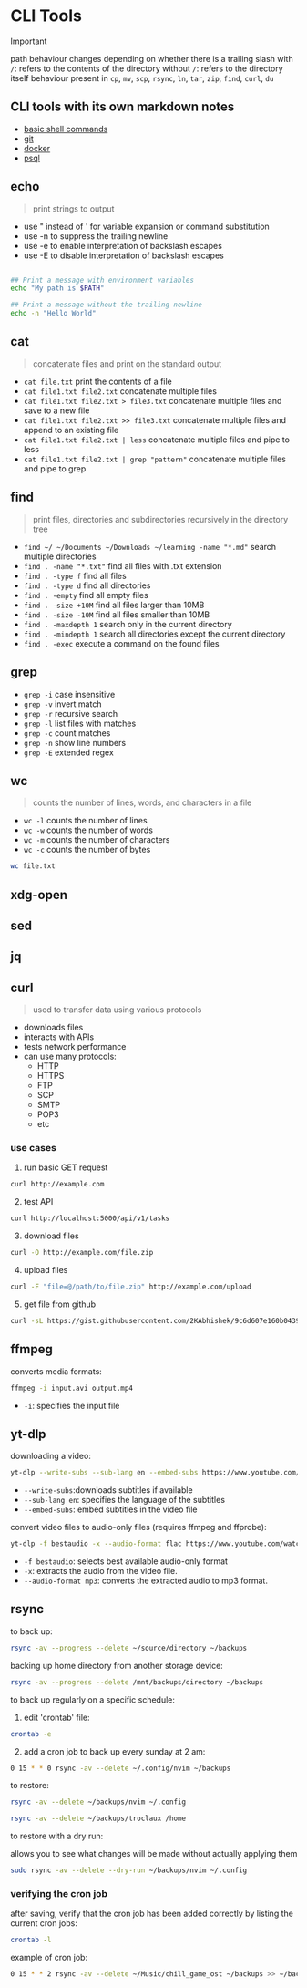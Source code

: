 
# CLI Tools

> [!IMPORTANT]
> path behaviour changes depending on whether there is a trailing slash
> with `/`: refers to the contents of the directory
> without `/`: refers to the directory itself
> behaviour present in `cp`, `mv`, `scp`, `rsync`, `ln`, `tar`, `zip`, `find`, `curl`, `du`

## CLI tools with its own markdown notes

- [basic shell commands](./shell.md)
- [git](./git.md)
- [docker](./docker.md)
- [psql](./postgresql.md)

## echo

> print strings to output

- use " instead of ' for variable expansion or command substitution
- use -n to suppress the trailing newline
- use -e to enable interpretation of backslash escapes
- use -E to disable interpretation of backslash escapes

```bash

## Print a message with environment variables
echo "My path is $PATH"

## Print a message without the trailing newline
echo -n "Hello World"

```
## cat

> concatenate files and print on the standard output

- `cat file.txt` print the contents of a file
- `cat file1.txt file2.txt` concatenate multiple files
- `cat file1.txt file2.txt > file3.txt` concatenate multiple files and save to a new file
- `cat file1.txt file2.txt >> file3.txt` concatenate multiple files and append to an existing file
- `cat file1.txt file2.txt | less` concatenate multiple files and pipe to less
- `cat file1.txt file2.txt | grep "pattern"` concatenate multiple files and pipe to grep

## find

> print files, directories and subdirectories recursively in the directory tree

- `find ~/ ~/Documents ~/Downloads ~/learning -name "*.md"` search multiple directories
- `find . -name "*.txt"` find all files with .txt extension
- `find . -type f` find all files
- `find . -type d` find all directories
- `find . -empty` find all empty files
- `find . -size +10M` find all files larger than 10MB
- `find . -size -10M` find all files smaller than 10MB
- `find . -maxdepth 1` search only in the current directory
- `find . -mindepth 1` search all directories except the current directory
- `find . -exec` execute a command on the found files

## grep

- `grep -i` case insensitive
- `grep -v` invert match
- `grep -r` recursive search
- `grep -l` list files with matches
- `grep -c` count matches
- `grep -n` show line numbers
- `grep -E` extended regex

## wc

> counts the number of lines, words, and characters in a file

- `wc -l` counts the number of lines
- `wc -w` counts the number of words
- `wc -m` counts the number of characters
- `wc -c` counts the number of bytes

```bash
wc file.txt
```

## xdg-open

## sed

## jq

## curl

> used to transfer data using various protocols

- downloads files
- interacts with APIs
- tests network performance
- can use many protocols:
  - HTTP
  - HTTPS
  - FTP
  - SCP
  - SMTP
  - POP3
  - etc

### use cases

1. run basic GET request

```bash
curl http://example.com
```

2. test API

```bash
curl http://localhost:5000/api/v1/tasks
```

3. download files

```bash
curl -O http://example.com/file.zip
```

4. upload files

```bash
curl -F "file=@/path/to/file.zip" http://example.com/upload
```

5. get file from github

```bash
curl -sL https://gist.githubusercontent.com/2KAbhishek/9c6d607e160b0439a186d4fbd1bd81df/raw/244284c0b3e40b2b67697665d2d61e537e0890fc/Shell_Keybindings.md
```

## ffmpeg

converts media formats:

```bash
ffmpeg -i input.avi output.mp4
```
- `-i`: specifies the input file

## yt-dlp

downloading a video:

```bash
yt-dlp --write-subs --sub-lang en --embed-subs https://www.youtube.com/watch?v=dQw4w9WgXcQ
```

- `--write-subs`:downloads subtitles if available
- `--sub-lang en`: specifies the language of the subtitles
- `--embed-subs`: embed subtitles in the video file

convert video files to audio-only files (requires ffmpeg and ffprobe):

```bash
yt-dlp -f bestaudio -x --audio-format flac https://www.youtube.com/watch?v=dQw4w9WgXcQ
```

- `-f bestaudio`: selects best available audio-only format
- `-x`: extracts the audio from the video file.
- `--audio-format mp3`: converts the extracted audio to mp3 format.

## rsync

to back up:

```bash
rsync -av --progress --delete ~/source/directory ~/backups
```

backing up home directory from another storage device:

```bash
rsync -av --progress --delete /mnt/backups/directory ~/backups
```

to back up regularly on a specific schedule:

1. edit 'crontab' file:
  ```bash
  crontab -e
  ```
2. add a cron job to back up every sunday at 2 am:
  ```bash
  0 15 * * 0 rsync -av --delete ~/.config/nvim ~/backups
  ```

to restore:

```bash
rsync -av --delete ~/backups/nvim ~/.config
```

```bash
rsync -av --delete ~/backups/troclaux /home
```

to restore with a dry run:

allows you to see what changes will be made without actually applying them

```bash
sudo rsync -av --delete --dry-run ~/backups/nvim ~/.config
```

### verifying the cron job

after saving, verify that the cron job has been added correctly by listing the current cron jobs:

```bash
crontab -l
```

example of cron job:

```bash
0 15 * * 2 rsync -av --delete ~/Music/chill_game_ost ~/backups >> ~/backups/chill_game_ost.log 2>&1
```
